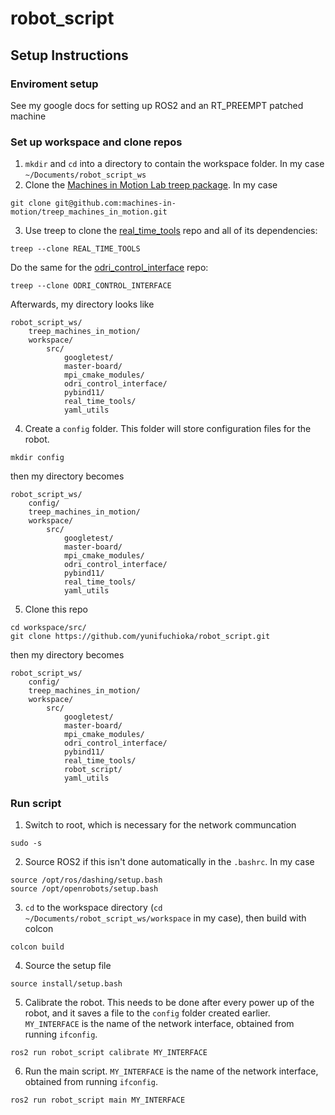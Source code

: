 # robot_script
## Setup Instructions
### Enviroment setup
See my google docs for setting up ROS2 and an RT_PREEMPT patched machine
### Set up workspace and clone repos
1. `mkdir` and `cd` into a directory to contain the workspace folder. In my case `~/Documents/robot_script_ws`
2. Clone the [Machines in Motion Lab treep package](https://github.com/machines-in-motion/treep_machines_in_motion). In my case
```
git clone git@github.com:machines-in-motion/treep_machines_in_motion.git
```
3. Use treep to clone the [real_time_tools](https://github.com/machines-in-motion/real_time_tools) repo and all of its dependencies:
```
treep --clone REAL_TIME_TOOLS
```
Do the same for the [odri_control_interface](https://github.com/open-dynamic-robot-initiative/odri_control_interface) repo:
```
treep --clone ODRI_CONTROL_INTERFACE
```
Afterwards, my directory looks like
```
robot_script_ws/
	treep_machines_in_motion/
	workspace/
		src/
			googletest/
			master-board/
			mpi_cmake_modules/
			odri_control_interface/
			pybind11/
			real_time_tools/
			yaml_utils
```
4. Create a `config` folder. This folder will store configuration files for the robot.
```
mkdir config
```
then my directory becomes
```
robot_script_ws/
	config/
	treep_machines_in_motion/
	workspace/
		src/
			googletest/
			master-board/
			mpi_cmake_modules/
			odri_control_interface/
			pybind11/
			real_time_tools/
			yaml_utils
```
5. Clone this repo
```
cd workspace/src/
git clone https://github.com/yunifuchioka/robot_script.git
```
then my directory becomes
```
robot_script_ws/
	config/
	treep_machines_in_motion/
	workspace/
		src/
			googletest/
			master-board/
			mpi_cmake_modules/
			odri_control_interface/
			pybind11/
			real_time_tools/
			robot_script/
			yaml_utils
```

### Run script
1. Switch to root, which is necessary for the network communcation
```
sudo -s
```
2. Source ROS2 if this isn't done automatically in the `.bashrc`. In my case
```
source /opt/ros/dashing/setup.bash
source /opt/openrobots/setup.bash
```
3. `cd` to the workspace directory (`cd ~/Documents/robot_script_ws/workspace` in my case), then build with colcon
```
colcon build
```
4. Source the setup file
```
source install/setup.bash
```
5. Calibrate the robot. This needs to be done after every power up of the robot, and it saves a file to the `config` folder created earlier. `MY_INTERFACE` is the name of the network interface, obtained from running `ifconfig`.
```
ros2 run robot_script calibrate MY_INTERFACE
```

6. Run the main script. `MY_INTERFACE` is the name of the network interface, obtained from running `ifconfig`.
```
ros2 run robot_script main MY_INTERFACE
```